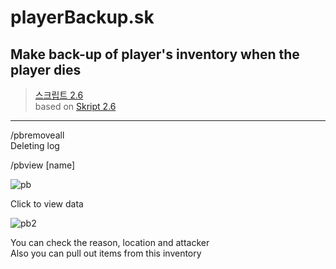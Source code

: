 # playerBackup.sk
Make back-up of player's inventory when the player dies
---
>[스크립트 2.6](https://github.com/SkriptLang/Skript/releases)   
>based on [Skript 2.6](https://github.com/SkriptLang/Skript/releases)  
---


/pbremoveall   
Deleting log


/pbview [name]


![pb](https://user-images.githubusercontent.com/31058262/146009170-2f9b88e5-e338-4acc-9e19-a3c8841e35cc.png)


Click to view data


![pb2](https://user-images.githubusercontent.com/31058262/146010198-a88cba84-5b75-4a58-96d6-0d8e68016fc6.png)


You can check the reason, location and attacker   
Also you can pull out items from this inventory
